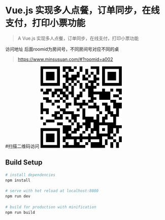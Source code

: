 # Vue.js 实现多人点餐，订单同步，在线支付，打印小票功能

> A Vue.js 实现多人点餐，订单同步，在线支付，打印小票功能

访问地址 后面roomid为房间号，不同房间号对应不同的桌



>https://www.minsusuan.com/#?roomid=a002

#扫描二维码访问
![](./imgs/er.png)

## Build Setup

``` bash
# install dependencies
npm install

# serve with hot reload at localhost:8080
npm run dev

# build for production with minification
npm run build
```

